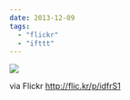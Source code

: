 ```yaml
---
date: 2013-12-09
tags: 
  - "flickr"
  - "ifttt"
---
```


![](http://farm6.staticflickr.com/5490/11296681576_3fae5d90a5_b.jpg)  

  
  
via Flickr http://flic.kr/p/idfrS1
